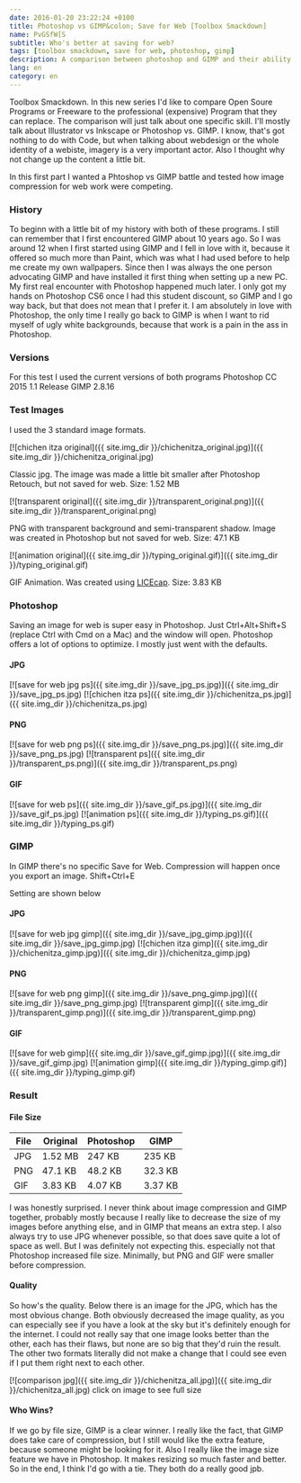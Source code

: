 ```yaml
---
date: 2016-01-20 23:22:24 +0100
title: Photoshop vs GIMP&colon; Save for Web [Toolbox Smackdown]
name: PvGSfW[S
subtitle: Who's better at saving for web?
tags: [toolbox smackdown, save for web, photoshop, gimp]
description: A comparison between photoshop and GIMP and their ability to save an image for the internet.
lang: en
category: en
---
```

Toolbox Smackdown. In this new series I'd like to compare Open Soure Programs or Freeware to the professional (expensive) Program that they can replace. The comparison will just talk about one specific skill. I'll mostly talk about Illustrator vs Inkscape or Photoshop vs. GIMP. I know, that's got nothing to do with Code, but when talking about webdesign or the whole identity of a webiste, imagery is a very important actor. Also I thought why not change up the content a little bit.

In this first part I wanted a Phtoshop vs GIMP battle and tested how image compression for web work were competing.
<!-- more -->

### History
To beginn with a little bit of my history with both of these programs. I still can remember that I first encountered GIMP about 10 years ago. So I was around 12 when I first started using GIMP and I fell in love with it, because it offered so much more than Paint, which was what I had used before to help me create my own wallpapers. Since then I was always the one person advocating GIMP and have installed it first thing when setting up a new PC. My first real encounter with Photoshop happened much later. I only got my hands on Photoshop CS6 once I had this student discount, so GIMP and I go way back, but that does not mean that I prefer it. I am absolutely in love with Photoshop, the only time I really go back to GIMP is when I want to rid myself of ugly white backgrounds, because that work is a pain in the ass in Photoshop.

### Versions
For this test I used the current versions of both programs
Photoshop CC 2015 1.1 Release
GIMP 2.8.16

### Test Images
I used the 3 standard image formats.

[![chichen itza original]({{ site.img_dir }}/chichenitza_original.jpg)]({{ site.img_dir }}/chichenitza_original.jpg)

Classic jpg. The image was made a little bit smaller after Photoshop Retouch, but not saved for web. Size: 1.52 MB

[![transparent original]({{ site.img_dir }}/transparent_original.png)]({{ site.img_dir }}/transparent_original.png)

PNG with transparent background and semi-transparent shadow. Image was created in Photoshop but not saved for web. Size: 47.1 KB

[![animation original]({{ site.img_dir }}/typing_original.gif)]({{ site.img_dir }}/typing_original.gif)

GIF Animation. Was created using [LICEcap](http://www.cockos.com/licecap/). Size: 3.83 KB

### Photoshop
Saving an image for web is super easy in Photoshop.
Just Ctrl+Alt+Shift+S (replace Ctrl with Cmd on a Mac) and the window will open. Photoshop offers a lot of options to optimize. I mostly just went with the defaults.

#### JPG
[![save for web jpg ps]({{ site.img_dir }}/save_jpg_ps.jpg)]({{ site.img_dir }}/save_jpg_ps.jpg)
[![chichen itza ps]({{ site.img_dir }}/chichenitza_ps.jpg)]({{ site.img_dir }}/chichenitza_ps.jpg)

#### PNG
[![save for web png ps]({{ site.img_dir }}/save_png_ps.jpg)]({{ site.img_dir }}/save_png_ps.jpg)
[![transparent ps]({{ site.img_dir }}/transparent_ps.png)]({{ site.img_dir }}/transparent_ps.png)

#### GIF
[![save for web ps]({{ site.img_dir }}/save_gif_ps.jpg)]({{ site.img_dir }}/save_gif_ps.jpg)
[![animation ps]({{ site.img_dir }}/typing_ps.gif)]({{ site.img_dir }}/typing_ps.gif)

### GIMP
In GIMP there's no specific Save for Web. Compression will happen once you export an image. Shift+Ctrl+E

Setting are shown below

#### JPG
[![save for web jpg gimp]({{ site.img_dir }}/save_jpg_gimp.jpg)]({{ site.img_dir }}/save_jpg_gimp.jpg)
[![chichen itza gimp]({{ site.img_dir }}/chichenitza_gimp.jpg)]({{ site.img_dir }}/chichenitza_gimp.jpg)

#### PNG
[![save for web png gimp]({{ site.img_dir }}/save_png_gimp.jpg)]({{ site.img_dir }}/save_png_gimp.jpg)
[![transparent gimp]({{ site.img_dir }}/transparent_gimp.png)]({{ site.img_dir }}/transparent_gimp.png)

#### GIF
[![save for web gimp]({{ site.img_dir }}/save_gif_gimp.jpg)]({{ site.img_dir }}/save_gif_gimp.jpg)
[![animation gimp]({{ site.img_dir }}/typing_gimp.gif)]({{ site.img_dir }}/typing_gimp.gif)

### Result

#### File Size

 File | Original | Photoshop | GIMP
--- | --- | --- | ---
JPG | 1.52 MB | 247 KB | 235 KB
PNG | 47.1 KB | 48.2 KB | 32.3 KB
GIF | 3.83 KB | 4.07 KB | 3.37 KB

I was honestly surprised. I never think about image compression and GIMP together, probably mostly because I really like to decrease the size of my images before anything else, and in GIMP that means an extra step. I also always try to use JPG whenever possible, so that does save quite a lot of space as well. But I was definitely not expecting this. especially not that Photoshop increased file size. Minimally, but PNG and GIF were smaller before compression.

#### Quality
So how's the quality.
Below there is an image for the JPG, which has the most obvious change. Both obviously decreased the image quality, as you can especially see if you have a look at the sky but it's definitely enough for the internet. I could not really say that one image looks better than the other, each has their flaws, but none are so big that they'd ruin the result. The other two formats literally did not make a change that I could see even if I put them right next to each other.

[![comparison jpg]({{ site.img_dir }}/chichenitza_all.jpg)]({{ site.img_dir }}/chichenitza_all.jpg)
click on image to see full size

#### Who Wins?
If we go by file size, GIMP is a clear winner. I really like the fact, that GIMP does take care of compression, but I still would like the extra feature, because someone might be looking for it. Also I really like the image size feature we have in Photoshop. It makes resizing so much faster and better.
So in the end, I think I'd go with a tie. They both do a really good jpb.
